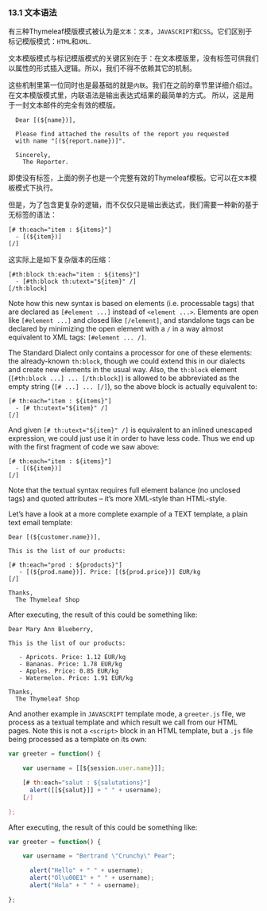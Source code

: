 ### 13.1 文本语法

有三种Thymeleaf模版模式被认为是`文本`：`文本`，`JAVASCRIPT`和`CSS`。它们区别于标记模版模式：`HTML`和`XML`.

文本模版模式与标记模版模式的关键区别在于：在文本模版里，没有标签可供我们以属性的形式插入逻辑。所以，我们不得不依赖其它的机制。

这些机制里第一位同时也是最基础的就是`内联`。我们在之前的章节里详细介绍过。在文本模版模式里，内联语法是输出表达式结果的最简单的方式。 所以，这是用于一封文本邮件的完全有效的模版。
```
  Dear [(${name})],

  Please find attached the results of the report you requested
  with name "[(${report.name})]".

  Sincerely,
    The Reporter.
```
即使没有标签，上面的例子也是一个完整有效的Thymeleaf模板。它可以在`文本`模板模式下执行。

但是，为了包含更复杂的逻辑，而不仅仅只是输出表达式，我们需要一种新的基于无标签的语法：
```
[# th:each="item : ${items}"]
  - [(${item})]
[/]
```
这实际上是如下复杂版本的压缩：
```
[#th:block th:each="item : ${items}"]
  - [#th:block th:utext="${item}" /]
[/th:block]
```
Note how this new syntax is based on elements (i.e. processable tags) that are declared as `[#element ...]` instead of `<element ...>`. Elements are open like `[#element ...]` and closed like `[/element]`, and standalone tags can be declared by minimizing the open element with a `/` in a way almost equivalent to XML tags: `[#element ... /]`.

The Standard Dialect only contains a processor for one of these elements: the already-known `th:block`, though we could extend this in our dialects and create new elements in the usual way. Also, the `th:block` element (`[#th:block ...] ... [/th:block]`) is allowed to be abbreviated as the empty string (`[# ...] ... [/]`), so the above block is actually equivalent to:
```
[# th:each="item : ${items}"]
  - [# th:utext="${item}" /]
[/]
```
And given `[# th:utext="${item}" /]` is equivalent to an inlined unescaped expression, we could just use it in order to have less code. Thus we end up with the first fragment of code we saw above:
```
[# th:each="item : ${items}"]
  - [(${item})]
[/]
```
Note that the textual syntax requires full element balance (no unclosed tags) and quoted attributes – it’s more XML-style than HTML-style.

Let’s have a look at a more complete example of a TEXT template, a plain text email template:
```
Dear [(${customer.name})],

This is the list of our products:

[# th:each="prod : ${products}"]
   - [(${prod.name})]. Price: [(${prod.price})] EUR/kg
[/]

Thanks,
  The Thymeleaf Shop
```
After executing, the result of this could be something like:
```
Dear Mary Ann Blueberry,

This is the list of our products:

   - Apricots. Price: 1.12 EUR/kg
   - Bananas. Price: 1.78 EUR/kg
   - Apples. Price: 0.85 EUR/kg
   - Watermelon. Price: 1.91 EUR/kg

Thanks,
  The Thymeleaf Shop
```
And another example in `JAVASCRIPT` template mode, a `greeter.js` file, we process as a textual template and which result we call from our HTML pages. Note this is not a `<script>` block in an HTML template, but a `.js` file being processed as a template on its own:
```javascript
var greeter = function() {

    var username = [[${session.user.name}]];

    [# th:each="salut : ${salutations}"]    
      alert([[${salut}]] + " " + username);
    [/]

};
```
After executing, the result of this could be something like:
```javascript
var greeter = function() {

    var username = "Bertrand \"Crunchy\" Pear";

      alert("Hello" + " " + username);
      alert("Ol\u00E1" + " " + username);
      alert("Hola" + " " + username);

};
```
